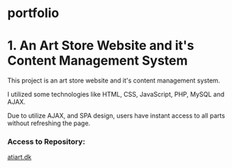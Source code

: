 # portfolio

# 1. An Art Store Website and it's Content Management System

This project is an art store website and it's content management system.

I utilized some technologies like HTML, CSS, JavaScript, PHP, MySQL and AJAX.

Due to utilize AJAX, and SPA design, users have instant access to all parts without refreshing the page.

<h3> Access to Repository:</h3>

<a href="https://github.com/alinematollahi/atiart.dk"> atiart.dk </a>
